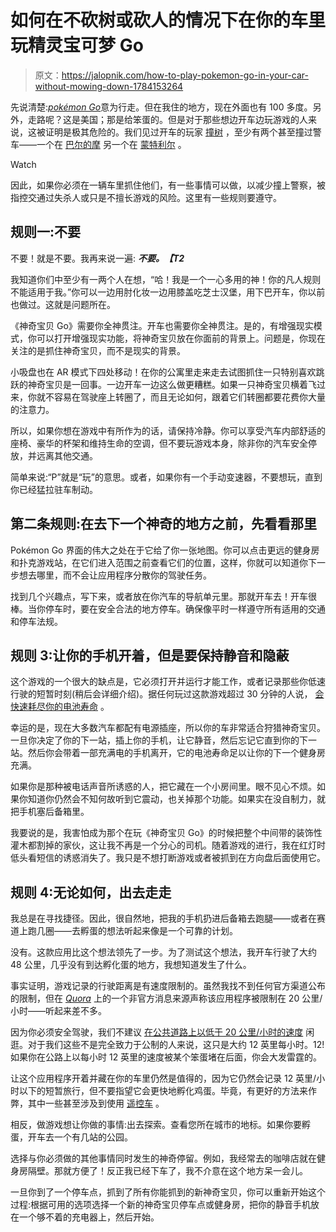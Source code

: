 # 如何在不砍树或砍人的情况下在你的车里玩精灵宝可梦 Go

> 原文：<https://jalopnik.com/how-to-play-pokemon-go-in-your-car-without-mowing-down-1784153264>

先说清楚:[*pokémon Go*](http://kotaku.com/tag/pokemon-go#_ga=1.124467018.1359681016.1464231051)意为行走。但在我住的地方，现在外面也有 100 多度。另外，走路呢？这是美国；那是给笨蛋的。但是对于那些想边开车边玩游戏的人来说，这被证明是极其危险的。我们见过开车的玩家 [撞树](http://jalopnik.com/guy-who-caught-tree-in-pokemon-go-actually-crashed-his-1783684604#_ga=1.179974308.1273901456.1445270859) ，至少有两个甚至撞过警车——一个在 [巴尔的摩](https://kotaku.com/pokemon-go-player-hits-cop-car-captured-on-camera-1783942861) 另一个在 [蒙特利尔](http://ici.radio-canada.ca/regions/quebec/2016/07/13/005-joueur-pokemon-go-collision-autopatrouille.shtml) 。

Watch

因此，如果你必须在一辆车里抓住他们，有一些事情可以做，以减少撞上警察，被指控交通过失杀人或只是不擅长游戏的风险。这里有一些规则要遵守。

## 规则一:不要

不要！就是不要。我再来说一遍: ***不要。【T2***

我知道你们中至少有一两个人在想，“哈！我是一个一心多用的神！你的凡人规则不能适用于我。”你可以一边用肘化妆一边用膝盖吃芝士汉堡，用下巴开车，你以前也做过。这就是问题所在。

《神奇宝贝 Go》需要你全神贯注。开车也需要你全神贯注。是的，有增强现实模式，你可以打开增强现实功能，将神奇宝贝放在你面前的背景上。问题是，你现在关注的是抓住神奇宝贝，而不是现实的背景。

小吸盘也在 AR 模式下四处移动！在你的公寓里走来走去试图抓住一只特别喜欢跳跃的神奇宝贝是一回事。一边开车一边这么做更糟糕。如果一只神奇宝贝横着飞过来，你就不容易在驾驶座上转圈了，而且无论如何，跟着它们转圈都要花费你大量的注意力。

所以，如果你想在游戏中有所作为的话，请保持冷静。你可以享受汽车内部舒适的座椅、豪华的杯架和维持生命的空调，但不要玩游戏本身，除非你的汽车安全停放，并远离其他交通。

简单来说:“P”就是“玩”的意思。或者，如果你有一个手动变速器，不要想玩，直到你已经猛拉驻车制动。

## 第二条规则:在去下一个神奇的地方之前，先看看那里

Pokémon Go 界面的伟大之处在于它给了你一张地图。你可以点击更远的健身房和扑克游戏站，在它们进入范围之前查看它们的位置，这样，你就可以知道你下一步想去哪里，而不会让应用程序分散你的驾驶任务。

找到几个兴趣点，写下来，或者放在你汽车的导航单元里。那就开车去！开车很棒。当你停车时，要在安全合法的地方停车。确保像平时一样遵守所有适用的交通和停车法规。

## 规则 3:让你的手机开着，但是要保持静音和隐蔽

这个游戏的一个很大的缺点是，它必须打开并运行才能工作，或者记录那些你低速行驶的短暂时刻(稍后会详细介绍)。据任何玩过这款游戏超过 30 分钟的人说， [会快速耗尽你的电池寿命](http://kotaku.com/pokemon-go-players-are-saying-the-game-kills-battery-li-1783187259) 。

幸运的是，现在大多数汽车都配有电源插座，所以你的车非常适合狩猎神奇宝贝。一旦你决定了你的下一站，插上你的手机，让它静音，然后忘记它直到你的下一站。然后你会带着一部充满电的手机离开，它的电池寿命足以让你的下一个健身房充满。

如果你是那种被电话声音所诱惑的人，把它藏在一个小房间里。眼不见心不烦。如果你知道你仍然会不知何故听到它震动，也关掉那个功能。如果实在没自制力，就把手机塞后备箱里。

我要说的是，我害怕成为那个在玩《神奇宝贝 Go》的时候把整个中间带的装饰性灌木都割掉的家伙，这让我不再是一个分心的司机。随着游戏的进行，我在红灯时低头看短信的诱惑消失了。我只是不想打断游戏或者被抓到在方向盘后面使用它。

## 规则 4:无论如何，出去走走

我总是在寻找捷径。因此，很自然地，把我的手机扔进后备箱去跑腿——或者在赛道上跑几圈——去孵蛋的想法听起来像是一个可靠的计划。

没有。这款应用比这个想法领先了一步。为了测试这个想法，我开车行驶了大约 48 公里，几乎没有到达孵化蛋的地方，我想知道发生了什么。

事实证明，游戏记录的行驶距离是有速度限制的。虽然我找不到任何官方渠道公布的限制，但在 [*Quora*](https://www.quora.com/Pokemon-Go-What-is-the-maximum-%E2%80%9Cwalking%E2%80%9D-speed-for-egg-hatching) 上的一个非官方消息来源声称该应用程序被限制在 20 公里/小时——听起来差不多。

因为你必须安全驾驶，我们不建议 [在公共道路上以低于 20 公里/小时的速度](http://jalopnik.com/pokemon-go-makes-driving-a-lot-more-dangerous-1783377760) 闲逛。对于我们这些不是完全致力于公制的人来说，这只是大约 12 英里每小时。12!如果你在公路上以每小时 12 英里的速度被某个笨蛋堵在后面，你会大发雷霆的。

让这个应用程序开着并藏在你的车里仍然是值得的，因为它仍然会记录 12 英里/小时以下的短暂旅行，但不要指望它会更快地孵化鸡蛋。毕竟，有更好的方法来作弊，其中一些甚至涉及到使用 [遥控车](http://kotaku.com/strap-your-phone-to-an-rc-car-to-hatch-pokemon-go-eggs-1784181901) 。

相反，做游戏想让你做的事情:出去探索。查看您所在城市的地标。如果你要孵蛋，开车去一个有几站的公园。

选择与你必须做的其他事情同时发生的神奇停留。例如，我经常去的咖啡店就在健身房隔壁。那就方便了！反正我已经下车了，我不介意在这个地方呆一会儿。

一旦你到了一个停车点，抓到了所有你能抓到的新神奇宝贝，你可以重新开始这个过程:根据可用的选项选择一个新的神奇宝贝停车点或健身房，把你的静音手机放在一个够不着的充电器上，然后开始。